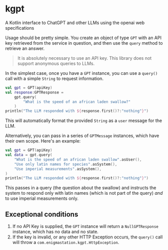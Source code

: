 # kgpt
A Kotlin interface to ChatGPT and other LLMs using the openai web specifications

Usage should be pretty simple. 
You create an object of type `GPT` with an API key 
retrieved from the service in question, and then use
the `query` method to retrieve an answer.

> It is absolutely necessary to use an API key. 
> This library does not support anonymous queries to LLMs.

In the simplest case, once you have a `GPT` instance, you can use a 
`query()` call with a simple `String` to request information.

```kotlin
val gpt = GPT(apiKey)
val response:GPTResponse = 
    gpt.query(
        "What is the speed of an african laden swallow?"
    )
println("The LLM responded with ${response.first()?:"nothing"}")
```

This will automatically format the provided `String` as a `user` message for the LLM.

Alternatively, you can pass in a series of `GPTMessage` instances, which have their own scope. Here's an example:

```kotlin
val gpt = GPT(apiKey)
val data = gpt.query(
    "What is the speed of an african laden swallow".asUser(),
    "Use only latin names for species".asSystem(),
    "Use imperial measurements".asSystem(),
)
println("The LLM responded with ${response.first()?:"nothing"}")
```

This passes in a query (the question about the swallow) and instructs the system to respond only with latin names 
(which is not part of the query) *and* to use imperial 
measurements only.

## Exceptional conditions

1. If no API Key is supplied, the `GPT` instance will return a `NullGPTResponse` instance, which has no data and no state.
2. If the key is invalid, or any other HTTP Exception occurs, the `query()` call will throw a `com.enigmastation.kgpt.HttpException`.